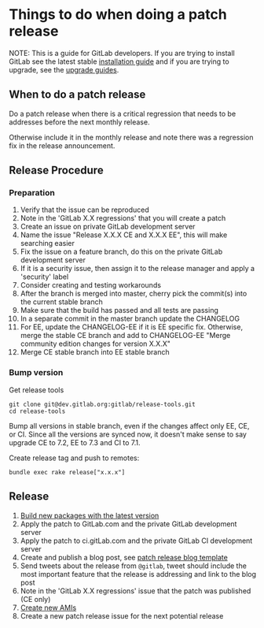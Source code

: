 # Things to do when doing a patch release

NOTE: This is a guide for GitLab developers. If you are trying to install GitLab see the latest stable [installation guide](install/installation.md) and if you are trying to upgrade, see the [upgrade guides](update).

## When to do a patch release

Do a patch release when there is a critical regression that needs to be addresses before the next monthly release.

Otherwise include it in the monthly release and note there was a regression fix in the release announcement.

## Release Procedure

### Preparation

1. Verify that the issue can be reproduced
1. Note in the 'GitLab X.X regressions' that you will create a patch
1. Create an issue on private GitLab development server
1. Name the issue "Release X.X.X CE and X.X.X EE", this will make searching easier
1. Fix the issue on a feature branch, do this on the private GitLab development server
1. If it is a security issue, then assign it to the release manager and apply a 'security' label
1. Consider creating and testing workarounds
1. After the branch is merged into master, cherry pick the commit(s) into the current stable branch
1. Make sure that the build has passed and all tests are passing
1. In a separate commit in the master branch update the CHANGELOG
1. For EE, update the CHANGELOG-EE if it is EE specific fix. Otherwise, merge the stable CE branch and add to CHANGELOG-EE "Merge community edition changes for version X.X.X"
1. Merge CE stable branch into EE stable branch


### Bump version

Get release tools

```
git clone git@dev.gitlab.org:gitlab/release-tools.git
cd release-tools
```

Bump all versions in stable branch, even if the changes affect only EE, CE, or CI. Since all the versions are synced now,
it doesn't make sense to say upgrade CE to 7.2, EE to 7.3 and CI to 7.1.

Create release tag and push to remotes:

```
bundle exec rake release["x.x.x"]
```

## Release

1. [Build new packages with the latest version](https://gitlab.com/gitlab-org/omnibus-gitlab/blob/master/doc/release.md)
1. Apply the patch to GitLab.com and the private GitLab development server
1. Apply the patch to ci.gitLab.com and the private GitLab CI development server
1. Create and publish a blog post, see [patch release blog template](https://gitlab.com/gitlab-com/www-gitlab-com/blob/master/doc/patch_release_blog_template.md)
1. Send tweets about the release from `@gitlab`, tweet should include the most important feature that the release is addressing and link to the blog post
1. Note in the 'GitLab X.X regressions' issue that the patch was published (CE only)
1. [Create new AMIs](https://dev.gitlab.org/gitlab/AMI/blob/master/README.md)
1. Create a new patch release issue for the next potential release